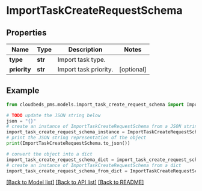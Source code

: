# ImportTaskCreateRequestSchema


## Properties

Name | Type | Description | Notes
------------ | ------------- | ------------- | -------------
**type** | **str** | Import task type. | 
**priority** | **str** | Import task priority. | [optional] 

## Example

```python
from cloudbeds_pms.models.import_task_create_request_schema import ImportTaskCreateRequestSchema

# TODO update the JSON string below
json = "{}"
# create an instance of ImportTaskCreateRequestSchema from a JSON string
import_task_create_request_schema_instance = ImportTaskCreateRequestSchema.from_json(json)
# print the JSON string representation of the object
print(ImportTaskCreateRequestSchema.to_json())

# convert the object into a dict
import_task_create_request_schema_dict = import_task_create_request_schema_instance.to_dict()
# create an instance of ImportTaskCreateRequestSchema from a dict
import_task_create_request_schema_from_dict = ImportTaskCreateRequestSchema.from_dict(import_task_create_request_schema_dict)
```
[[Back to Model list]](../README.md#documentation-for-models) [[Back to API list]](../README.md#documentation-for-api-endpoints) [[Back to README]](../README.md)


